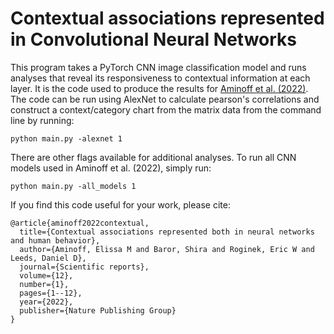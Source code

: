 # Contextual associations represented in Convolutional Neural Networks
This program takes a PyTorch CNN image classification model and runs analyses that reveal its responsiveness to contextual information at each layer. It is the code used to produce the results for [Aminoff et al. (2022)](https://www.nature.com/articles/s41598-022-09451-y). The code can be run using AlexNet to calculate pearson's correlations and construct a context/category chart from the matrix data from the command line by running:

```
python main.py -alexnet 1
```

There are other flags available for additional analyses. To run all CNN models used in Aminoff et al. (2022), simply run:

```
python main.py -all_models 1
```

If you find this code useful for your work, please cite:

```
@article{aminoff2022contextual,
  title={Contextual associations represented both in neural networks and human behavior},
  author={Aminoff, Elissa M and Baror, Shira and Roginek, Eric W and Leeds, Daniel D},
  journal={Scientific reports},
  volume={12},
  number={1},
  pages={1--12},
  year={2022},
  publisher={Nature Publishing Group}
}
```
